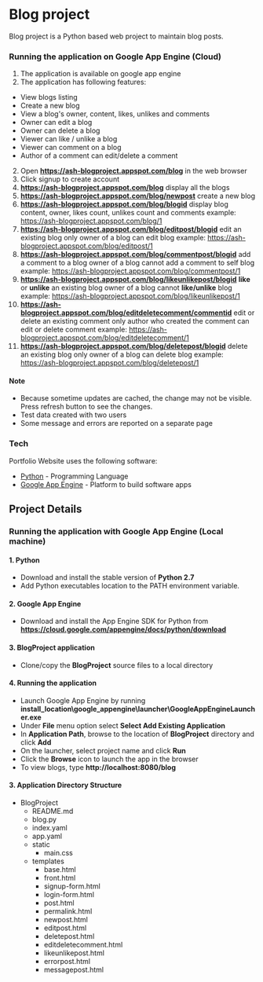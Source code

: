 # Blog project

Blog project is a Python based web project to maintain blog posts.

### Running the application on Google App Engine (Cloud)
1. The application is available on google app engine
2. The application has following features:
 + View blogs listing
 + Create a new blog
 + View a blog's owner, content, likes, unlikes and comments
 + Owner can edit a blog
 + Owner can delete a blog
 + Viewer can like / unlike a blog
 + Viewer can comment on a blog
 + Author of a comment can edit/delete a comment
2. Open **https://ash-blogproject.appspot.com/blog** in the web browser
3. Click signup to create account
4. **https://ash-blogproject.appspot.com/blog** 
display all the blogs
5. **https://ash-blogproject.appspot.com/blog/newpost**
create a new blog
6. **https://ash-blogproject.appspot.com/blog/blogid**
display blog content, owner, likes count, unlikes count and comments
example: https://ash-blogproject.appspot.com/blog/1
7. **https://ash-blogproject.appspot.com/blog/editpost/blogid**
edit an existing blog
only owner of a blog can edit blog
example:
https://ash-blogproject.appspot.com/blog/editpost/1
8. **https://ash-blogproject.appspot.com/blog/commentpost/blogid**
add a comment to a blog
owner of a blog cannot add a comment to self blog
example:
https://ash-blogproject.appspot.com/blog/commentpost/1
9. **https://ash-blogproject.appspot.com/blog/likeunlikepost/blogid**
**like** or **unlike** an existing blog
owner of a blog cannot **like/unlike** blog
example:
https://ash-blogproject.appspot.com/blog/likeunlikepost/1
10. **https://ash-blogproject.appspot.com/blog/editdeletecomment/commentid**
edit or delete an existing comment
only author who created the comment can edit or delete comment
example:
https://ash-blogproject.appspot.com/blog/editdeletecomment/1
11. **https://ash-blogproject.appspot.com/blog/deletepost/blogid**
delete an existing blog
only owner of a blog can delete blog
example:
https://ash-blogproject.appspot.com/blog/deletepost/1

#### Note

 - Because sometime updates are cached, the change may not be visible. Press refresh button to see the changes. 
 - Test data created with two users
 - Some message and errors are reported on a separate page

### Tech

Portfolio Website uses the following software:

* [Python](https://www.python.org/) - Programming Language
* [Google App Engine](https://cloud.google.com/appengine/) - Platform to build software apps

## Project Details

### Running the application with Google App Engine (Local machine)
#### 1. Python
+ Download and install the stable version of **Python 2.7**
+ Add Python executables location to the PATH environment variable.
#### 2. Google App Engine
+ Download and install the App Engine SDK for Python from **https://cloud.google.com/appengine/docs/python/download**
#### 3. BlogProject application
+ Clone/copy the **BlogProject** source files to a local directory
#### 4. Running the application
+ Launch Google App Engine by running **install_location\google_appengine\launcher\GoogleAppEngineLauncher.exe**
+ Under **File** menu option select **Select Add Existing Application**
+ In **Application Path**, browse to the location of **BlogProject** directory and click **Add**
+ On the launcher, select project name and click **Run**
+ Click the **Browse** icon to launch the app in the browser
+ To view blogs, type **http://localhost:8080/blog**
#### 3. Application Directory Structure
* BlogProject
    + README.md
    + blog.py
    + index.yaml
    + app.yaml
    + static
	    + main.css
    + templates
	    + base.html
	    + front.html
	    + signup-form.html
	    + login-form.html
	    + post.html
	    + permalink.html
	    + newpost.html
	    + editpost.html
	    + deletepost.html
	    + editdeletecomment.html
	    + likeunlikepost.html
	    + errorpost.html
	    + messagepost.html